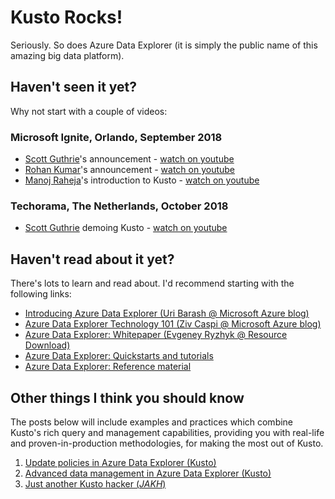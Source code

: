 # Kusto Rocks!

Seriously. So does Azure Data Explorer (it is simply the public name of this amazing big data platform).

## Haven't seen it yet?

Why not start with a couple of videos:

### Microsoft Ignite, Orlando, September 2018

- [Scott Guthrie](https://www.linkedin.com/in/guthriescott)'s announcement - [watch on youtube](https://www.youtube.com/watch?v=xnmBu4oh7xk&t=1h08m12s)
- [Rohan Kumar](https://www.linkedin.com/in/rohankumar)'s announcement - [watch on youtube](https://www.youtube.com/watch?v=ZaiM89Z01r0&t=58m0s)
- [Manoj Raheja](https://www.linkedin.com/in/manoj-raheja-a02b2b32)'s introduction to Kusto - [watch on youtube](https://www.youtube.com/watch?v=GT4C84yrb68)

### Techorama, The Netherlands, October 2018

- [Scott Guthrie](https://en.wikipedia.org/wiki/Scott_Guthrie) demoing Kusto - [watch on youtube](https://www.youtube.com/watch?v=YTWewM_UMOk&feature=youtu.be&t=3074)

## Haven't read about it yet?

There's lots to learn and read about. I'd recommend starting with the following links:

- [Introducing Azure Data Explorer (Uri Barash @ Microsoft Azure blog)](https://azure.microsoft.com/en-us/blog/introducing-azure-data-explorer)
- [Azure Data Explorer Technology 101 (Ziv Caspi @ Microsoft Azure blog)](https://azure.microsoft.com/en-us/blog/azure-data-explorer-technology-101)
- [Azure Data Explorer: Whitepaper (Evgeney Ryzhyk @ Resource Download)](https://azure.microsoft.com/en-us/resources/azure-data-explorer)
- [Azure Data Explorer: Quickstarts and tutorials](https://docs.microsoft.com/en-us/azure/data-explorer)
- [Azure Data Explorer: Reference material](https://docs.microsoft.com/en-us/azure/kusto)

## Other things I think you should know

The posts below will include examples and practices which combine Kusto's rich query and management capabilities, providing you with real-life and proven-in-production methodologies, for making the most out of Kusto.

1. [Update policies in Azure Data Explorer (Kusto)](update-policies.md)
2. [Advanced data management in Azure Data Explorer (Kusto)](advanced-data-management.md)
3. [Just another Kusto hacker (*JAKH*)](jakh.md)

